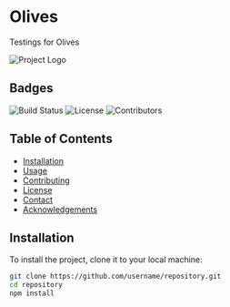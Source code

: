 # Olives

Testings for Olives

![Project Logo](https://www.thespruce.com/thmb/vTqNLB50xx6Zxen66xtVGc0qD9E=/2000x1500/filters:no_upscale():max_bytes(150000):strip_icc()/Mixed-GettyImages-182929483-5af4b496a9d4f900360f9e25.jpg)

## Badges

![Build Status](https://img.shields.io/travis/username/repository.svg)
![License](https://img.shields.io/badge/license-MIT-blue.svg)
![Contributors](https://img.shields.io/github/contributors/username/repository.svg)

## Table of Contents

- [Installation](#installation)
- [Usage](#usage)
- [Contributing](#contributing)
- [License](#license)
- [Contact](#contact)
- [Acknowledgements](#acknowledgements)

## Installation

To install the project, clone it to your local machine:

```bash
git clone https://github.com/username/repository.git
cd repository
npm install

